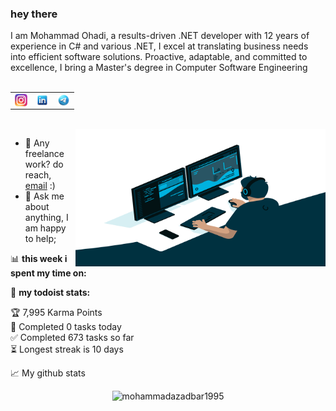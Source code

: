 ### hey there 


I am Mohammad Ohadi, a results-driven .NET developer with 12 years of experience in C# and various .NET, I excel at translating business needs into efficient software solutions. Proactive, adaptable, and committed to excellence, I bring a Master's degree in Computer Software Engineering
<br/>
<br/>
<table>
  <tr>
    <td>
      <a href="https://www.instagram.com/mohammad_ohadi/" rel="nofollow">
  <img align="left" alt="mohammadohadi's Instagram" width="20px" src="https://raw.githubusercontent.com/arashaltafi/arashaltafi/main/instagram.png" style="max-width: 100%;">
</a>
    </td>
      <td><a href="https://www.linkedin.com/in/mohammadazadbar" rel="nofollow">
  <img align="left" alt="mohammadohadi's LinkedIN" width="20px" src="https://raw.githubusercontent.com/arashaltafi/arashaltafi/main/linkedin.png" style="max-width: 100%;">
</a></td>
      <td>
        <a href="https://t.me/mohammad_ohadi" rel="nofollow">
  <img align="left" alt="mohammad Telegram" width="20px" src="https://raw.githubusercontent.com/arashaltafi/arashaltafi/main/telegram.png" style="max-width: 100%;">
</a>
      </td>
  </tr>
</table>





<br />


  <img align="right" alt="GIF" src="https://github.com/mohammadazadbar1995/mohammadazadbar1995/blob/main/code.gif?raw=true" width="400" height="220" />
  
- 💼 Any freelance work? do reach, [email](mailto:ohadi.mohammad@gmail.com) :)
- 💬 Ask me about anything, I am happy to help;


📊 **this week i spent my time on:**


🚧 **my todoist stats:**
<!-- TODO-IST:START -->
🏆  7,995 Karma Points           
🌸  Completed 0 tasks today           
✅  Completed 673 tasks so far           
⏳  Longest streak is 10 days
<!-- TODO-IST:END -->


📈 My github stats


<!--<p dir="auto"><a href="https://github.com/mohammadazadbar1995/mohammadazadbar1995"><img src="https://camo.githubusercontent.com/eb76cb52c9615f750672767fca5e30fc01f6d34132b1e2ee7ffd09d1ecf8f222/68747470733a2f2f6769746875622d726561646d652d73746174732e76657263656c2e6170702f6170693f757365726e616d653d6172617368616c746166692673686f775f69636f6e733d7472756526696e636c7564655f616c6c5f636f6d6d6974733d74727565267468656d653d746f6b796f6e6967687426636f756e745f707269766174653d74727565266c696e655f6865696768743d3430" alt="Mohammad Azadbar GitHub Stats" data-canonical-src="https://github-readme-stats.vercel.app/api?username=mohammadazadbar1995&amp;show_icons=true&amp;include_all_commits=true&amp;theme=tokyonight&amp;count_private=true&amp;line_height=40" style="max-width: 100%;"></a>
<a href="https://github.com/mohammadazadbar1995/mohammadazadbar1995"><img src="https://camo.githubusercontent.com/13363fca98ac00042ac6380b8a1921ec9a3800cc19c9c7ab4b202c9cc0b6e4bf/68747470733a2f2f6769746875622d726561646d652d73746174732e76657263656c2e6170702f6170692f746f702d6c616e67732f3f757365726e616d653d6172617368616c74616669266c616e67735f636f756e743d35267468656d653d746f6b796f6e69676874266578636c7564655f7265706f3d536f636b65744370702c6172617368616c746166692e6769746875622e696f2c446576656c6f70657253697465" alt="Mohammad Azadbar Top Langs" data-canonical-src="https://github-readme-stats.vercel.app/api/top-langs/?username=mohammadazadbar1995&amp;langs_count=5&amp;theme=tokyonight&amp;exclude_repo=SocketCpp,mohammadazadbar1995.github.io,DeveloperSite" style="max-width: 100%;"></a></p>-->

<p align="center"> <img src="https://github-readme-stats.vercel.app/api?username=mohammadazadbar1995&show_icons=true&theme=gotham" alt="mohammadazadbar1995" />

